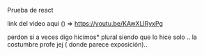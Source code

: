 Prueba de react 

link del video aqui () => https://youtu.be/KAwXLlRyxPg

perdon si a veces digo hicimos* plural siendo que lo hice solo .. la costumbre profe jej ( donde parece exposición)..
